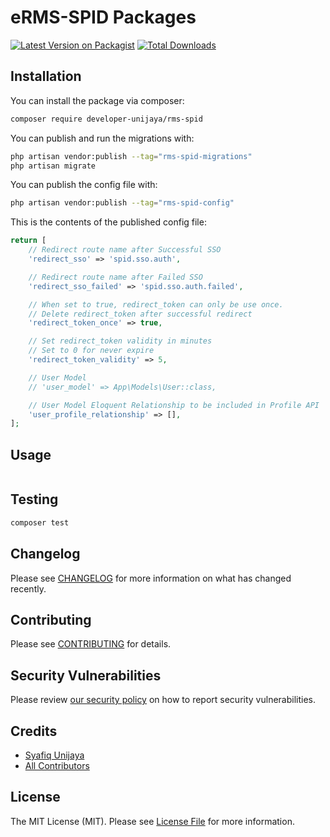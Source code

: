 # eRMS-SPID Packages

[![Latest Version on Packagist](https://img.shields.io/packagist/v/developer-unijaya/rms-spid.svg?style=flat-square)](https://packagist.org/packages/developer-unijaya/rms-spid)
[![Total Downloads](https://img.shields.io/packagist/dt/developer-unijaya/rms-spid.svg?style=flat-square)](https://packagist.org/packages/developer-unijaya/rms-spid)

## Installation

You can install the package via composer:

```bash
composer require developer-unijaya/rms-spid
```

You can publish and run the migrations with:

```bash
php artisan vendor:publish --tag="rms-spid-migrations"
php artisan migrate
```

You can publish the config file with:

```bash
php artisan vendor:publish --tag="rms-spid-config"
```

This is the contents of the published config file:

```php
return [
    // Redirect route name after Successful SSO
    'redirect_sso' => 'spid.sso.auth',

    // Redirect route name after Failed SSO
    'redirect_sso_failed' => 'spid.sso.auth.failed',

    // When set to true, redirect_token can only be use once.
    // Delete redirect_token after successful redirect
    'redirect_token_once' => true,

    // Set redirect_token validity in minutes
    // Set to 0 for never expire
    'redirect_token_validity' => 5,

    // User Model
    // 'user_model' => App\Models\User::class,

    // User Model Eloquent Relationship to be included in Profile API
    'user_profile_relationship' => [],
];
```

## Usage

```php
```

## Testing

```bash
composer test
```

## Changelog

Please see [CHANGELOG](CHANGELOG.md) for more information on what has changed recently.

## Contributing

Please see [CONTRIBUTING](CONTRIBUTING.md) for details.

## Security Vulnerabilities

Please review [our security policy](../../security/policy) on how to report security vulnerabilities.

## Credits

- [Syafiq Unijaya](https://github.com/syafiq-unijaya)
- [All Contributors](../../contributors)

## License

The MIT License (MIT). Please see [License File](LICENSE.md) for more information.
